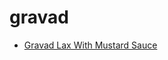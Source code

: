 # gravad

 * [Gravad Lax With Mustard Sauce](../../index/g/gravad-lax-with-mustard-sauce-20111.json)
